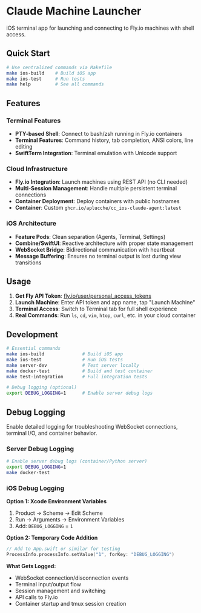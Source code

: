 # Claude Machine Launcher

iOS terminal app for launching and connecting to Fly.io machines with shell access.

## Quick Start

```bash
# Use centralized commands via Makefile
make ios-build    # Build iOS app
make ios-test     # Run tests
make help         # See all commands
```

## Features

### Terminal Features
- **PTY-based Shell**: Connect to bash/zsh running in Fly.io containers
- **Terminal Features**: Command history, tab completion, ANSI colors, line editing
- **SwiftTerm Integration**: Terminal emulation with Unicode support

### Cloud Infrastructure
- **Fly.io Integration**: Launch machines using REST API (no CLI needed)
- **Multi-Session Management**: Handle multiple persistent terminal connections
- **Container Deployment**: Deploy containers with public hostnames
- **Container**: Custom `ghcr.io/aplucche/cc_ios-claude-agent:latest`

### iOS Architecture  
- **Feature Pods**: Clean separation (Agents, Terminal, Settings)
- **Combine/SwiftUI**: Reactive architecture with proper state management
- **WebSocket Bridge**: Bidirectional communication with heartbeat
- **Message Buffering**: Ensures no terminal output is lost during view transitions

## Usage

1. **Get Fly API Token**: [fly.io/user/personal_access_tokens](https://fly.io/user/personal_access_tokens)
2. **Launch Machine**: Enter API token and app name, tap "Launch Machine"
3. **Terminal Access**: Switch to Terminal tab for full shell experience
4. **Real Commands**: Run `ls`, `cd`, `vim`, `htop`, `curl`, etc. in your cloud container

## Development

```bash
# Essential commands
make ios-build              # Build iOS app
make ios-test               # Run iOS tests  
make server-dev             # Test server locally
make docker-test            # Build and test container
make test-integration       # Full integration tests

# Debug logging (optional)
export DEBUG_LOGGING=1      # Enable server debug logs
```

## Debug Logging

Enable detailed logging for troubleshooting WebSocket connections, terminal I/O, and container behavior.

### Server Debug Logging
```bash
# Enable server debug logs (container/Python server)
export DEBUG_LOGGING=1
make docker-test
```

### iOS Debug Logging

**Option 1: Xcode Environment Variables**
1. Product → Scheme → Edit Scheme
2. Run → Arguments → Environment Variables
3. Add: `DEBUG_LOGGING` = `1`

**Option 2: Temporary Code Addition**
```swift
// Add to App.swift or similar for testing
ProcessInfo.processInfo.setValue("1", forKey: "DEBUG_LOGGING")
```

**What Gets Logged:**
- WebSocket connection/disconnection events
- Terminal input/output flow  
- Session management and switching
- API calls to Fly.io
- Container startup and tmux session creation
